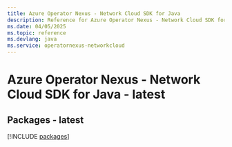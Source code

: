 ```yaml
---
title: Azure Operator Nexus - Network Cloud SDK for Java
description: Reference for Azure Operator Nexus - Network Cloud SDK for Java
ms.date: 04/05/2025
ms.topic: reference
ms.devlang: java
ms.service: operatornexus-networkcloud
---
```

# Azure Operator Nexus - Network Cloud SDK for Java - latest
## Packages - latest
[!INCLUDE [packages](operator-nexus---network-cloud-index.md)]